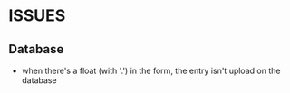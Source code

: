 # ISSUES

## Database

- when there's a float (with '.') in the form, the entry isn't upload on the database

